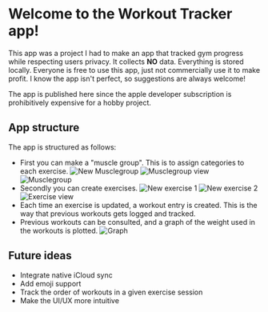 # Welcome to the Workout Tracker app!
This app was a project I had to make an app that tracked gym progress while respecting users privacy. It collects **NO** data. Everything is stored locally. Everyone is free to use this app, just not commercially use it to make profit. I know the app isn't perfect, so suggestions are always welcome!

The app is published here since the apple developer subscription is prohibitively expensive for a hobby project.

## App structure
The app is structured as follows: 
- First you can make a "muscle group". This is to assign categories to each exercise. ![New Musclegroup](images/new_musclegroup.png?width=300) ![Musclegroup view](images/musclegroup_view.png?width=300) ![Musclegroup](images/empty_musclegroup.png?width=300)
- Secondly you can create exercises. ![New exercise 1](images/new_exercise.png?width=300) ![New exercise 2](images/new_exercise2.png?width=300) ![Exercise view](images/musclegroup.png?width=300)
- Each time an exercise is updated, a workout entry is created. This is the way that previous workouts gets logged and tracked.
- Previous workouts can be consulted, and a graph of the weight used in the workouts is plotted. ![Graph](images/graph.png?width=300)

## Future ideas
- Integrate native iCloud sync
- Add emoji support
- Track the order of workouts in a given exercise session
- Make the UI/UX more intuitive
